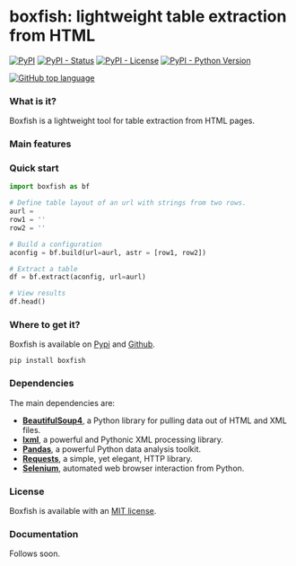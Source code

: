 # boxfish: lightweight table extraction from HTML

[![PyPI](https://img.shields.io/pypi/v/boxfish)](https://img.shields.io/pypi/v/boxfish)
[![PyPI - Status](https://img.shields.io/pypi/status/boxfish)](https://img.shields.io/pypi/status/boxfish)
[![PyPI - License](https://img.shields.io/pypi/l/boxfish)](https://img.shields.io/pypi/l/boxfish)
[![PyPI - Python Version](https://img.shields.io/pypi/pyversions/boxfish)](https://img.shields.io/pypi/pyversions/boxfish)

[![GitHub top language](https://img.shields.io/github/languages/top/peterkorteweg/peterkorteweg)](https://img.shields.io/github/languages/top/peterkorteweg/peterkorteweg)

### What is it?
Boxfish is a lightweight tool for table extraction from HTML pages. 

### Main features


### Quick start


``` python
import boxfish as bf

# Define table layout of an url with strings from two rows.
aurl =  
row1 = ''
row2 = ''

# Build a configuration 
aconfig = bf.build(url=aurl, astr = [row1, row2])

# Extract a table
df = bf.extract(aconfig, url=aurl)

# View results
df.head() 
```

### Where to get it?
Boxfish is available on [Pypi](https://pypi.org/project/boxfish/) and [Github](https://github.com/peterkorteweg).

```
pip install boxfish
```

### Dependencies

The main dependencies are:
- [**BeautifulSoup4**](https://pypi.org/project/beautifulsoup4/), a Python library for pulling data out of HTML and XML files.
- [**lxml**](https://pypi.org/project/lxml/), a powerful and Pythonic XML processing library.
- [**Pandas**](https://pypi.org/project/pandas/), a powerful Python data analysis toolkit.
- [**Requests**](https://pypi.org/project/requests/), a simple, yet elegant, HTTP library.
- [**Selenium**](https://pypi.org/project/selenium/), automated web browser interaction from Python.


### License
Boxfish is available with an [MIT license](LICENSE).

### Documentation

Follows soon.